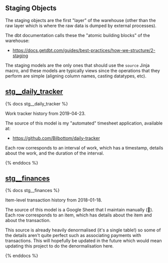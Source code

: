 Staging Objects
---

The staging objects are the first "layer" of the warehouse (other than the raw layer which is where the raw data is dumped by external processes).

The dbt documentation calls these the "atomic building blocks" of the warehouse:
- https://docs.getdbt.com/guides/best-practices/how-we-structure/2-staging

The staging models are the only ones that should use the `source` Jinja macro, and these models are typically views since the operations that they perform are simple (aligning column names, casting datatypes, etc).


## [stg__daily_tracker](stg__daily_tracker.sql)
{% docs stg__daily_tracker %}

Work tracker history from 2019-04-23.

The source of this model is my "automated" timesheet application, available at:
- https://github.com/Bilbottom/daily-tracker

Each row corresponds to an interval of work, which has a timestamp, details about the work, and the duration of the interval.

{% enddocs %}


## [stg__finances](stg__finances.sql)
{% docs stg__finances %}

Item-level transaction history from 2018-01-18.

The source of this model is a Google Sheet that I maintain manually (🤮). Each row corresponds to an item, which has details about the item and about the transaction.

This source is already heavily denormalised (it's a single table!) so some of the details aren't quite perfect such as associating payments with transactions. This will hopefully be updated in the future which would mean updating this project to do the denormalisation here.

{% enddocs %}
